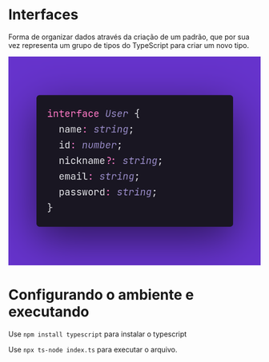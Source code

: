# Interfaces

Forma de organizar dados através da criação de um padrão, que por sua vez representa um grupo de tipos do TypeScript para criar um novo tipo.

<div>
  <img src="./interfaces.png" alt="Exemplo de uma interface" />
</div>

# Configurando o ambiente e executando

Use `npm install typescript` para instalar o typescript

Use `npx ts-node index.ts` para executar o arquivo.